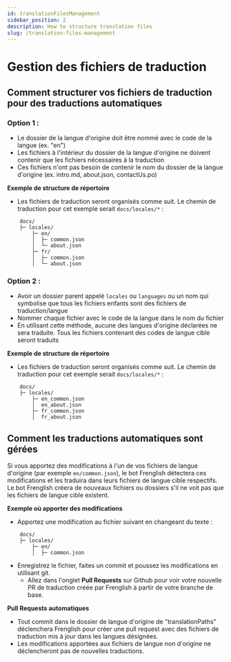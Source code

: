 ```yaml
---
id: translationFilesManagement
sidebar_position: 2
description: How to structure translation files
slug: /translation-files-management
---
```


# Gestion des fichiers de traduction

## Comment structurer vos fichiers de traduction pour des traductions automatiques

### Option 1 :

- Le dossier de la langue d'origine doit être nommé avec le code de la langue (ex. "en")
- Les fichiers à l'intérieur du dossier de la langue d'origine ne doivent contenir que les fichiers nécessaires à la traduction
- Ces fichiers n'ont pas besoin de contenir le nom du dossier de la langue d'origine (ex. intro.md, about.json, contactUs.po)

**Exemple de structure de répertoire**
   - Les fichiers de traduction seront organisés comme suit. Le chemin de traduction pour cet exemple serait `docs/locales/*` :

```plaintext
    docs/
    ├─ locales/
        ├─ en/
        │  ├─ common.json
        │  └─ about.json
        ├─ fr/
        │  ├─ common.json
        │  └─ about.json
```

### Option 2 :
- Avoir un dossier parent appelé `locales` ou `languages` ou un nom qui symbolise que tous les fichiers enfants sont des fichiers de traduction/langue
- Nommer chaque fichier avec le code de la langue dans le nom du fichier
- En utilisant cette méthode, aucune des langues d'origine déclarées ne sera traduite. Tous les fichiers contenant des codes de langue cible seront traduits

**Exemple de structure de répertoire**
   - Les fichiers de traduction seront organisés comme suit. Le chemin de traduction pour cet exemple serait `docs/locales/*` :

```plaintext
    docs/
    ├─ locales/
        ├─ en_common.json
        │  en_about.json
        ├─ fr_common.json
        │  fr_about.json
```

## Comment les traductions automatiques sont gérées

Si vous apportez des modifications à l'un de vos fichiers de langue d'origine (par exemple `en/common.json`), le bot Frenglish détectera ces modifications et les traduira dans leurs fichiers de langue cible respectifs. Le bot Frenglish créera de nouveaux fichiers ou dossiers s'il ne voit pas que les fichiers de langue cible existent.

**Exemple où apporter des modifications**
   - Apportez une modification au fichier suivant en changeant du texte :

```plaintext
    docs/
    ├─ locales/
        ├─ en/
        │  ├─ common.json
```

- Enregistrez le fichier, faites un commit et poussez les modifications en utilisant git.
   - Allez dans l'onglet **Pull Requests** sur Github pour voir votre nouvelle PR de traduction créée par Frenglish à partir de votre branche de base.

**Pull Requests automatiques**
   - Tout commit dans le dossier de langue d'origine de "translationPaths" déclenchera Frenglish pour créer une pull request avec des fichiers de traduction mis à jour dans les langues désignées.
   - Les modifications apportées aux fichiers de langue non d'origine ne déclencheront pas de nouvelles traductions.